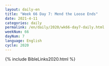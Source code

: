 ```yaml
---
layout: daily-en
title: "Week 66 Day 7: Mend the Loose Ends"
date: 2021-4-11 
categories: daily
permalink: /en/daily/2020/wk66-day7-daily.html
weekNum: 66
dayNum: 7
language: English
cycle: 2020
---
```


{% include BibleLinks2020.html %} 